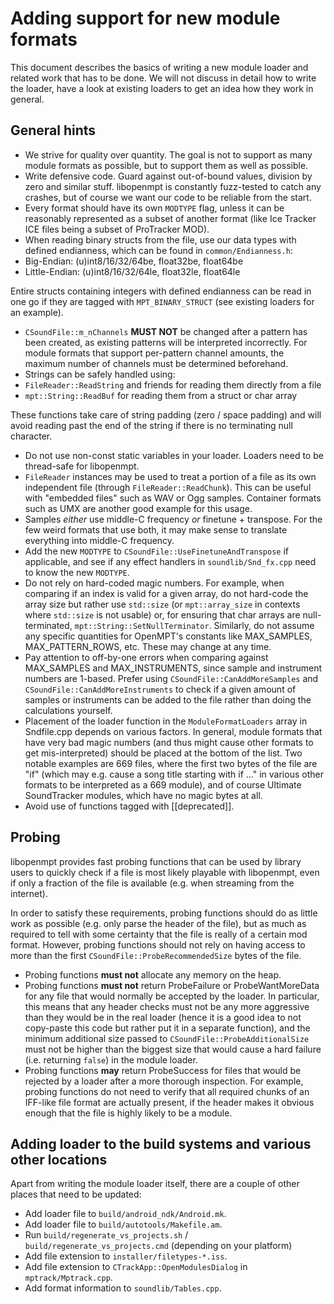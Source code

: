Adding support for new module formats
=====================================

This document describes the basics of writing a new module loader and related
work that has to be done. We will not discuss in detail how to write the loader,
have a look at existing loaders to get an idea how they work in general.

General hints
-------------
* We strive for quality over quantity. The goal is not to support as many module
formats as possible, but to support them as well as possible. 
* Write defensive code. Guard against out-of-bound values, division by zero and
similar stuff. libopenmpt is constantly fuzz-tested to catch any crashes, but
of course we want our code to be reliable from the start.
* Every format should have its own `MODTYPE` flag, unless it can be reasonably
represented as a subset of another format (like Ice Tracker ICE files being
a subset of ProTracker MOD).
* When reading binary structs from the file, use our data types with defined
endianness, which can be found in `common/Endianness.h`:
* Big-Endian: (u)int8/16/32/64be, float32be, float64be
* Little-Endian: (u)int8/16/32/64le, float32le, float64le

Entire structs containing integers with defined endianness can be read in one
go if they are tagged with `MPT_BINARY_STRUCT` (see existing loaders for an
example).
* `CSoundFile::m_nChannels` **MUST NOT** be changed after a pattern has been
created, as existing patterns will be interpreted incorrectly. For module
formats that support per-pattern channel amounts, the maximum number of
channels must be determined beforehand.
* Strings can be safely handled using:
* `FileReader::ReadString` and friends for reading them directly from a file
* `mpt::String::ReadBuf` for reading them from a struct or char array

These functions take care of string padding (zero / space padding) and will
avoid reading past the end of the string if there is no terminating null
character.
* Do not use non-const static variables in your loader. Loaders need to be
thread-safe for libopenmpt.
* `FileReader` instances may be used to treat a portion of a file as its own
independent file (through `FileReader::ReadChunk`). This can be useful with
"embedded files" such as WAV or Ogg samples. Container formats such as UMX
are another good example for this usage.
* Samples *either* use middle-C frequency *or* finetune + transpose. For the few
weird formats that use both, it may make sense to translate everything into
middle-C frequency.
* Add the new `MODTYPE` to `CSoundFile::UseFinetuneAndTranspose` if applicable,
and see if any effect handlers in `soundlib/Snd_fx.cpp` need to know the new
`MODTYPE`.
* Do not rely on hard-coded magic numbers. For example, when comparing if an
index is valid for a given array, do not hard-code the array size but rather
use `std::size` (or `mpt::array_size` in contexts where `std::size` is not
usable) or, for ensuring that char arrays are null-terminated,
`mpt::String::SetNullTerminator`. Similarly, do not assume any specific
quantities for OpenMPT's constants like MAX_SAMPLES, MAX_PATTERN_ROWS, etc.
These may change at any time.
* Pay attention to off-by-one errors when comparing against MAX_SAMPLES and
MAX_INSTRUMENTS, since sample and instrument numbers are 1-based. Prefer using
`CSoundFile::CanAddMoreSamples` and `CSoundFile::CanAddMoreInstruments` to
check if a given amount of samples or instruments can be added to the file
rather than doing the calculations yourself.
* Placement of the loader function in the `ModuleFormatLoaders` array in
Sndfile.cpp depends on various factors. In general, module formats that have
very bad magic numbers (and thus might cause other formats to get
mis-interpreted) should be placed at the bottom of the list. Two notable
examples are 669 files, where the first two bytes of the file are "if"
(which may e.g. cause a song title starting with if ..." in various other
formats to be interpreted as a 669 module), and of course
Ultimate SoundTracker modules, which have no magic bytes at all.
* Avoid use of functions tagged with [[deprecated]].

Probing
-------
libopenmpt provides fast probing functions that can be used by library users
to quickly check if a file is most likely playable with libopenmpt, even if only
a fraction of the file is available (e.g. when streaming from the internet).

In order to satisfy these requirements, probing functions should do as little
work as possible (e.g. only parse the header of the file), but as much as
required to tell with some certainty that the file is really of a certain mod
format. However, probing functions should not rely on having access to more than
the first `CSoundFile::ProbeRecommendedSize` bytes of the file.

* Probing functions **must not** allocate any memory on the heap.
* Probing functions **must not** return ProbeFailure or ProbeWantMoreData for
any file that would normally be accepted by the loader. In particular, this
means that any header checks must not be any more aggressive than they would
be in the real loader (hence it is a good idea to not copy-paste this code but
rather put it in a separate function), and the minimum additional size passed
to `CSoundFile::ProbeAdditionalSize` must not be higher than the biggest size
that would cause a hard failure (i.e. returning `false`) in the module loader.
* Probing functions **may** return ProbeSuccess for files that would be rejected
by a loader after a more thorough inspection. For example, probing functions
do not need to verify that all required chunks of an IFF-like file format are
actually present, if the header makes it obvious enough that the file is
highly likely to be a module.

Adding loader to the build systems and various other locations
--------------------------------------------------------------
Apart from writing the module loader itself, there are a couple of other places
that need to be updated:
* Add loader file to `build/android_ndk/Android.mk`.
* Add loader file to `build/autotools/Makefile.am`.
* Run `build/regenerate_vs_projects.sh` / `build/regenerate_vs_projects.cmd`
(depending on your platform)
* Add file extension to `installer/filetypes-*.iss`.
* Add file extension to `CTrackApp::OpenModulesDialog` in `mptrack/Mptrack.cpp`.
* Add format information to `soundlib/Tables.cpp`.
